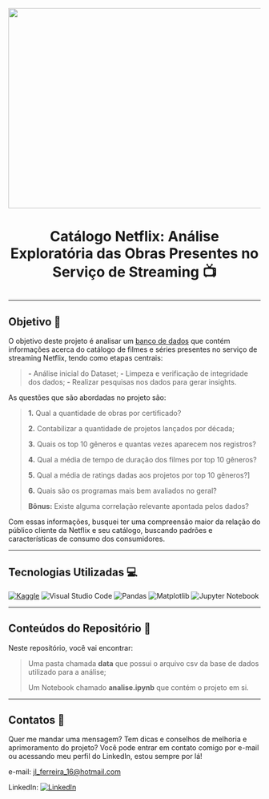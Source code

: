 <kbd><img src="https://t2.tudocdn.net/606964" width="900" height="400"/></kbd>

<h1>
    <p align="center">
        Catálogo Netflix: Análise Exploratória das Obras Presentes no Serviço de Streaming 📺
    </p>
</h1>

---

## Objetivo 🎯

O objetivo deste projeto é analisar um [banco de dados](https://www.kaggle.com/datasets/shivamb/netflix-shows) que contém informações acerca do catálogo de filmes e séries presentes no serviço de streaming Netflix, tendo como etapas centrais:

> **-** Análise inicial do Dataset;
> **-** Limpeza e verificação de integridade dos dados;
> **-** Realizar pesquisas nos dados para gerar insights.

As questões que são abordadas no projeto são:

> **1.** Qual a quantidade de obras por certificado?
>
> **2.** Contabilizar a quantidade de projetos lançados por década;
>
> **3.** Quais os top 10 gêneros e quantas vezes aparecem nos registros?
>
> **4.** Qual a média de tempo de duração dos filmes por top 10 gêneros?
>
> **5.** Qual a média de ratings dadas aos projetos por top 10 gêneros?]
>
> **6.** Quais são os programas mais bem avaliados no geral?
>
> **Bônus:** Existe alguma correlação relevante apontada pelos dados?

Com essas informações, busquei ter uma compreensão maior da relação do público cliente da Netflix e seu catálogo, buscando padrões e características de consumo dos consumidores.

--- 

## Tecnologias Utilizadas 💻

[![Kaggle](https://img.shields.io/badge/Kaggle-035a7d?style=for-the-badge&logo=kaggle&logoColor=white)](https://www.kaggle.com/) ![Visual Studio Code](https://img.shields.io/badge/Visual%20Studio%20Code-0078d7.svg?style=for-the-badge&logo=visual-studio-code&logoColor=white) ![Pandas](https://img.shields.io/badge/pandas-%23150458.svg?style=for-the-badge&logo=pandas&logoColor=white) ![Matplotlib](https://img.shields.io/badge/Matplotlib-%23ffffff.svg?style=for-the-badge&logo=Matplotlib&logoColor=black) ![Jupyter Notebook](https://img.shields.io/badge/jupyter-%23FA0F00.svg?style=for-the-badge&logo=jupyter&logoColor=white)

---

## Conteúdos do Repositório 📁

Neste reposítório, você vai encontrar:

> Uma pasta chamada **data** que possui o arquivo csv da base de dados utilizado para a análise;
>
> Um Notebook chamado **analise.ipynb** que contém o projeto em si.

---

## Contatos 📧

Quer me mandar uma mensagem? Tem dicas e conselhos de melhoria e aprimoramento do projeto? Você pode entrar em contato comigo por e-mail ou acessando meu perfil do LinkedIn, estou sempre por lá!

e-mail: jl_ferreira_16@hotmail.com

LinkedIn: [![LinkedIn](https://img.shields.io/badge/linkedin-%230077B5.svg?style=for-the-badge&logo=linkedin&logoColor=white)](https://www.linkedin.com/in/jose-luiz-ferreira-junior/)
